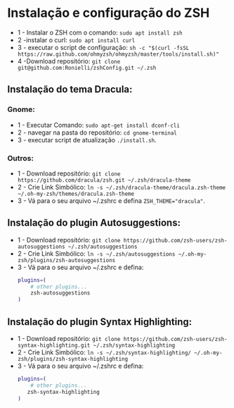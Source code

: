 # Instalação e configuração do ZSH

- 1 - Instalar o ZSH com o comando: `sudo apt install zsh`
- 2 -instalar o curl: `sudo apt install curl`
- 3 - executar o script de configuração: `sh -c "$(curl -fsSL https://raw.github.com/ohmyzsh/ohmyzsh/master/tools/install.sh)"`
- 4 -Download repositório: `git clone git@github.com:Ronielli/zshConfig.git ~/.zsh`

## Instalação do tema Dracula:

### Gnome:

- 1 - Executar Comando: `sudo apt-get install dconf-cli`
- 2 - navegar na pasta do repositório: `cd gnome-terminal`
- 3 - executar script de atualização `./install.sh`.

### Outros:

- 1 - Download repositório: `git clone https://github.com/dracula/zsh.git ~/.zsh/dracula-theme`
- 2 - Crie Link Simbólico: `ln -s ~/.zsh/dracula-theme/dracula.zsh-theme ~/.oh-my-zsh/themes/dracula.zsh-theme`
- 3 - Vá para o seu arquivo ~/.zshrc e defina `ZSH_THEME="dracula"`.

## Instalação do plugin Autosuggestions:

- 1 - Download repositório: `git clone https://github.com/zsh-users/zsh-autosuggestions ~/.zsh/autosuggestions`
- 2 - Crie Link Simbólico: `ln -s ~/.zsh/autosuggestions ~/.oh-my-zsh/plugins/zsh-autosuggestions`
- 3 - Vá para o seu arquivo ~/.zshrc e defina:
  ```sh
  plugins=(
      # other plugins...
      zsh-autosuggestions
  )
  ```

## Instalação do plugin Syntax Highlighting:

- 1 - Download repositório: `git clone https://github.com/zsh-users/zsh-syntax-highlighting.git ~/.zsh/syntax-highlighting`
- 2 - Crie Link Simbólico: `ln -s ~/.zsh/syntax-highlighting/ ~/.oh-my-zsh/plugins/zsh-syntax-highlighting`
- 3 - Vá para o seu arquivo ~/.zshrc e defina:
  ```sh
  plugins=(
      # other plugins...
     zsh-syntax-highlighting
  )
  ```

